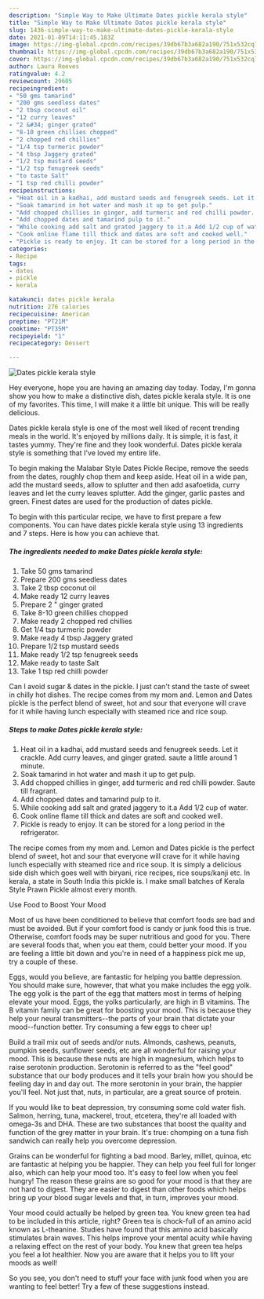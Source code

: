```yaml
---
description: "Simple Way to Make Ultimate Dates pickle kerala style"
title: "Simple Way to Make Ultimate Dates pickle kerala style"
slug: 1436-simple-way-to-make-ultimate-dates-pickle-kerala-style
date: 2021-01-09T14:11:45.183Z
image: https://img-global.cpcdn.com/recipes/39db67b3a682a190/751x532cq70/dates-pickle-kerala-style-recipe-main-photo.jpg
thumbnail: https://img-global.cpcdn.com/recipes/39db67b3a682a190/751x532cq70/dates-pickle-kerala-style-recipe-main-photo.jpg
cover: https://img-global.cpcdn.com/recipes/39db67b3a682a190/751x532cq70/dates-pickle-kerala-style-recipe-main-photo.jpg
author: Laura Reeves
ratingvalue: 4.2
reviewcount: 29605
recipeingredient:
- "50 gms tamarind"
- "200 gms seedless dates"
- "2 tbsp coconut oil"
- "12 curry leaves"
- "2 &#34; ginger grated"
- "8-10 green chillies chopped"
- "2 chopped red chillies"
- "1/4 tsp turmeric powder"
- "4 tbsp Jaggery grated"
- "1/2 tsp mustard seeds"
- "1/2 tsp fenugreek seeds"
- "to taste Salt"
- "1 tsp red chilli powder"
recipeinstructions:
- "Heat oil in a kadhai, add mustard seeds and fenugreek seeds. Let it crackle. Add curry leaves, and ginger grated. saute a little around 1 minute."
- "Soak tamarind in hot water and mash it up to get pulp."
- "Add chopped chillies in ginger, add turmeric and red chilli powder. Saute till fragrant."
- "Add chopped dates and tamarind pulp to it."
- "While cooking add salt and grated jaggery to it.a Add 1/2 cup of water."
- "Cook online flame till thick and dates are soft and cooked well."
- "Pickle is ready to enjoy. It can be stored for a long period in the refrigerator."
categories:
- Recipe
tags:
- dates
- pickle
- kerala

katakunci: dates pickle kerala 
nutrition: 276 calories
recipecuisine: American
preptime: "PT21M"
cooktime: "PT35M"
recipeyield: "1"
recipecategory: Dessert

---
```



![Dates pickle kerala style](https://img-global.cpcdn.com/recipes/39db67b3a682a190/751x532cq70/dates-pickle-kerala-style-recipe-main-photo.jpg)

Hey everyone, hope you are having an amazing day today. Today, I'm gonna show you how to make a distinctive dish, dates pickle kerala style. It is one of my favorites. This time, I will make it a little bit unique. This will be really delicious.

Dates pickle kerala style is one of the most well liked of recent trending meals in the world. It's enjoyed by millions daily. It is simple, it is fast, it tastes yummy. They're fine and they look wonderful. Dates pickle kerala style is something that I've loved my entire life.

To begin making the Malabar Style Dates Pickle Recipe, remove the seeds from the dates, roughly chop them and keep aside. Heat oil in a wide pan, add the mustard seeds, allow to splutter and then add asafoetida, curry leaves and let the curry leaves splutter. Add the ginger, garlic pastes and green. Finest dates are used for the production of dates pickle.


To begin with this particular recipe, we have to first prepare a few components. You can have dates pickle kerala style using 13 ingredients and 7 steps. Here is how you can achieve that.

<!--inarticleads1-->

##### The ingredients needed to make Dates pickle kerala style:

1. Take 50 gms tamarind
1. Prepare 200 gms seedless dates
1. Take 2 tbsp coconut oil
1. Make ready 12 curry leaves
1. Prepare 2 &#34; ginger grated
1. Take 8-10 green chillies chopped
1. Make ready 2 chopped red chillies
1. Get 1/4 tsp turmeric powder
1. Make ready 4 tbsp Jaggery grated
1. Prepare 1/2 tsp mustard seeds
1. Make ready 1/2 tsp fenugreek seeds
1. Make ready to taste Salt
1. Take 1 tsp red chilli powder


Can I avoid sugar &amp; dates in the pickle. I just can&#39;t stand the taste of sweet in chilly hot dishes. The recipe comes from my mom and. Lemon and Dates pickle is the perfect blend of sweet, hot and sour that everyone will crave for it while having lunch especially with steamed rice and rice soup. 

<!--inarticleads2-->

##### Steps to make Dates pickle kerala style:

1. Heat oil in a kadhai, add mustard seeds and fenugreek seeds. Let it crackle. Add curry leaves, and ginger grated. saute a little around 1 minute.
1. Soak tamarind in hot water and mash it up to get pulp.
1. Add chopped chillies in ginger, add turmeric and red chilli powder. Saute till fragrant.
1. Add chopped dates and tamarind pulp to it.
1. While cooking add salt and grated jaggery to it.a Add 1/2 cup of water.
1. Cook online flame till thick and dates are soft and cooked well.
1. Pickle is ready to enjoy. It can be stored for a long period in the refrigerator.


The recipe comes from my mom and. Lemon and Dates pickle is the perfect blend of sweet, hot and sour that everyone will crave for it while having lunch especially with steamed rice and rice soup. It is simply a delicious side dish which goes well with biryani, rice recipes, rice soups/kanji etc. In kerala, a state in South India this pickle is. I make small batches of Kerala Style Prawn Pickle almost every month. 

Use Food to Boost Your Mood


Most of us have been conditioned to believe that comfort foods are bad and must be avoided. But if your comfort food is candy or junk food this is true. Otherwise, comfort foods may be super nutritious and good for you. There are several foods that, when you eat them, could better your mood. If you are feeling a little bit down and you're in need of a happiness pick me up, try a couple of these.

Eggs, would you believe, are fantastic for helping you battle depression. You should make sure, however, that what you make includes the egg yolk. The egg yolk is the part of the egg that matters most in terms of helping elevate your mood. Eggs, the yolks particularly, are high in B vitamins. The B vitamin family can be great for boosting your mood. This is because they help your neural transmitters--the parts of your brain that dictate your mood--function better. Try consuming a few eggs to cheer up!

Build a trail mix out of seeds and/or nuts. Almonds, cashews, peanuts, pumpkin seeds, sunflower seeds, etc are all wonderful for raising your mood. This is because these nuts are high in magnesium, which helps to raise serotonin production. Serotonin is referred to as the "feel good" substance that our body produces and it tells your brain how you should be feeling day in and day out. The more serotonin in your brain, the happier you'll feel. Not just that, nuts, in particular, are a great source of protein.

If you would like to beat depression, try consuming some cold water fish. Salmon, herring, tuna, mackerel, trout, etcetera, they're all loaded with omega-3s and DHA. These are two substances that boost the quality and function of the grey matter in your brain. It's true: chomping on a tuna fish sandwich can really help you overcome depression. 

Grains can be wonderful for fighting a bad mood. Barley, millet, quinoa, etc are fantastic at helping you be happier. They can help you feel full for longer also, which can help your mood too. It's easy to feel low when you feel hungry! The reason these grains are so good for your mood is that they are not hard to digest. They are easier to digest than other foods which helps bring up your blood sugar levels and that, in turn, improves your mood.

Your mood could actually be helped by green tea. You knew green tea had to be included in this article, right? Green tea is chock-full of an amino acid known as L-theanine. Studies have found that this amino acid basically stimulates brain waves. This helps improve your mental acuity while having a relaxing effect on the rest of your body. You knew that green tea helps you feel a lot healthier. Now you are aware that it helps you to lift your moods as well!

So you see, you don't need to stuff your face with junk food when you are wanting to feel better! Try  a few  of  these  suggestions  instead.

